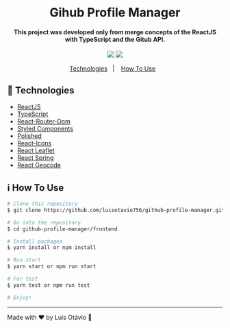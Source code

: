 <h1 align="center">
   Gihub Profile Manager
</h1>
<h4 align="center">
  This project was developed only from merge concepts of the ReactJS with TypeScript and the Gitub API.
</h4>
<p align="center">
	<img src="https://res.cloudinary.com/luisotavio756/image/upload/v1605792429/Captura_de_tela_de_2020-11-19_10-25-34_ppgn95.png" />
	<img src="https://res.cloudinary.com/luisotavio756/image/upload/v1605792429/Captura_de_tela_de_2020-11-19_10-25-49_uvkgk0.png" />
</p>
<p align="center">
  <a href="#rocket-technologies">Technologies</a>&nbsp;&nbsp;&nbsp;|&nbsp;&nbsp;&nbsp;
  <a href="#information_source-how-to-use">How To Use</a>&nbsp;&nbsp;&nbsp;
</p>

## :rocket: Technologies

- [ReactJS](https://pt-br.reactjs.org)
- [TypeScript](https://www.typescriptlang.org/)
- [React-Router-Dom](https://www.npmjs.com/package/react-router-dom)
- [Styled Components](https://styled-components.com)
- [Polished](https://polished.js.org/)
- [React-Icons](https://react-icons.github.io/react-icons/)
- [React Leaflet](https://react-leaflet.js.org/)
- [React Spring](https://www.react-spring.io/)
- [React Geocode](https://www.npmjs.com/package/react-geocode)


## :information_source: How To Use

```bash
# Clone this repository
$ git clone https://github.com/luisotavio756/github-profile-manager.git

# Go into the repository
$ cd github-profile-manager/frontend

# Install packages
$ yarn install or npm install

# Run start
$ yarn start or npm run start

# For test
$ yarn test or npm run test

# Enjoy!
```
---

Made with ♥ by Luis Otávio :wave:


